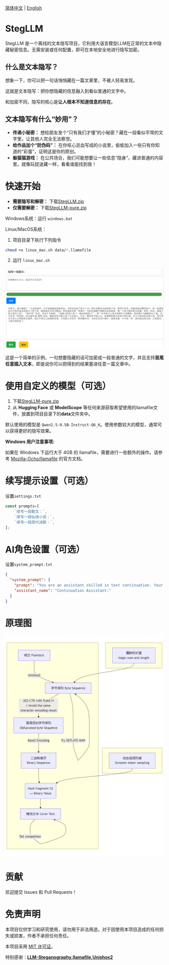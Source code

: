 [简体中文](README.md) | [English](README_en.md)
# StegLLM

StegLLM 是一个离线的文本隐写项目，它利用大语言模型LLM在正常的文本中隐藏秘密信息。无需安装或任何配置，即可在本地安全地进行隐写加密。

## 什么是文本隐写？

想象一下，你可以把一句话悄悄藏在一篇文章里，不被人轻易发现。

这就是文本隐写：把你想隐藏的信息融入到看似普通的文字中。

和加密不同，隐写的核心是**让人根本不知道信息的存在**。

## 文本隐写有什么“妙用”？

*   **传递小秘密：** 想给朋友发个“只有我们才懂”的小秘密？藏在一段看似平常的文字里，让其他人完全无法察觉。
*   **给作品加个“防伪码”：** 在你呕心沥血写成的小说里，偷偷加入一些只有你知道的“彩蛋”，证明这是你的原创。
*   **躲猫猫游戏：** 在公共场合，我们可能想要让一些信息“隐身”，藏进普通的内容里。就像玩捉迷藏一样，看看谁能找到我！

# 快速开始

* **需要隐写和解密：** 下载[StegLLM.zip](https://github.com/Rin313/StegLLM/releases)
* **仅需要解密：** 下载[StegLLM-pure.zip](https://github.com/Rin313/StegLLM/releases)

Windows系统：运行 `windows.bat`

Linux/MacOS系统：
1. 项目目录下执行下列指令
```bash
chmod +x linux_mac.sh data/*.llamafile
```
2. 运行 `linux_mac.sh`

![StegLLM](img.png "界面演示")

这是一个简单的示例，一句想要隐藏的话可加密成一段普通的文字，并且支持**首尾任意插入文本**，即是说你可以把得到的结果塞进任意一篇文章中。

# 使用自定义的模型（可选）

1. 下载[StegLLM-pure.zip](https://github.com/Rin313/StegLLM/releases)
2. 从 **Hugging Face** 或 **ModelScope** 等任何来源获取希望使用的llamafile文件，放置到项目目录下的**data**文件夹中。

默认使用的模型是 `Qwen2.5-0.5B-Instruct-Q6_K`。使用参数较大的模型，通常可以获得更好的隐写效果。

**Windows 用户注意事项:**

如果在 Windows 下运行大于 4GB 的 llamafile，需要进行一些额外的操作。请参考 [Mozilla-Ocho/llamafile](https://github.com/Mozilla-Ocho/llamafile) 的官方文档。

# 续写提示设置（可选）

设置`settings.txt`

```javascript
const prompts=[
    `续写一段散文：`,
    `续写一段仙侠小说：`,
    `续写一段现代诗歌：`,
];
```

# AI角色设置（可选）

设置`system_prompt.txt`

```json
{
  "system_prompt": {
    "prompt": "You are an assistant skilled in text continuation. Your task is to continue the provided text naturally and creatively, without asking questions, providing hints, stating task requirements, adding explanations, comments, or supplementary remarks. Your continuation should always follow natural language expression and allow blank input.",
    "assistant_name": "Continuation Assistant:"
  }
}
```

# 原理图

![StegLLM](mermaid-diagram.png "StegLLM 原理图")

# 贡献

欢迎提交 Issues 和 Pull Requests！

# 免责声明

本项目仅供学习和研究使用，请勿用于非法用途。对于因使用本项目造成的任何损失或损害，作者不承担任何责任。

本项目采用 [MIT 许可证](LICENSE)。

特别感谢：**[LLM-Steganography](https://github.com/HighDoping/LLM-Steganography/),[llamafile](https://github.com/Mozilla-Ocho/llamafile),[Unishox2](https://github.com/siara-cc/Unishox2)**